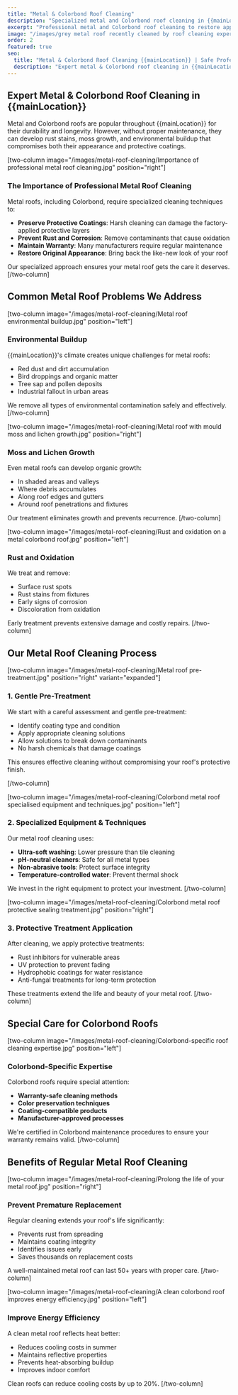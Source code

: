 ```yaml
---
title: "Metal & Colorbond Roof Cleaning"
description: "Specialized metal and Colorbond roof cleaning in {{mainLocation}}. Safe cleaning methods that won't damage protective coatings while removing rust stains, moss, and environmental buildup."
excerpt: "Professional metal and Colorbond roof cleaning to restore appearance and prevent corrosion"
image: "/images/grey metal roof recently cleaned by roof cleaning experts.jpg"
order: 2
featured: true
seo:
  title: "Metal & Colorbond Roof Cleaning {{mainLocation}} | Safe Professional Service"
  description: "Expert metal & Colorbond roof cleaning in {{mainLocation}}. Gentle techniques preserve coatings while removing rust, moss & dirt. Free quotes. Call {{phone}}"
---
```


## Expert Metal & Colorbond Roof Cleaning in {{mainLocation}}

Metal and Colorbond roofs are popular throughout {{mainLocation}} for their durability and longevity. However, without proper maintenance, they can develop rust stains, moss growth, and environmental buildup that compromises both their appearance and protective coatings.

[two-column image="/images/metal-roof-cleaning/Importance of professional metal roof cleaning.jpg" position="right"]
### The Importance of Professional Metal Roof Cleaning

Metal roofs, including Colorbond, require specialized cleaning techniques to:

- **Preserve Protective Coatings**: Harsh cleaning can damage the factory-applied protective layers
- **Prevent Rust and Corrosion**: Remove contaminants that cause oxidation
- **Maintain Warranty**: Many manufacturers require regular maintenance
- **Restore Original Appearance**: Bring back the like-new look of your roof

Our specialized approach ensures your metal roof gets the care it deserves.
[/two-column]

## Common Metal Roof Problems We Address

[two-column image="/images/metal-roof-cleaning/Metal roof environmental buildup.jpg" position="left"]
### Environmental Buildup
{{mainLocation}}'s climate creates unique challenges for metal roofs:
- Red dust and dirt accumulation
- Bird droppings and organic matter
- Tree sap and pollen deposits
- Industrial fallout in urban areas

We remove all types of environmental contamination safely and effectively.
[/two-column]

[two-column image="/images/metal-roof-cleaning/Metal roof with mould moss and lichen growth.jpg" position="right"]
### Moss and Lichen Growth
Even metal roofs can develop organic growth:
- In shaded areas and valleys
- Where debris accumulates
- Along roof edges and gutters
- Around roof penetrations and fixtures

Our treatment eliminates growth and prevents recurrence.
[/two-column]

[two-column image="/images/metal-roof-cleaning/Rust and oxidation on a metal colorbond roof.jpg" position="left"]
### Rust and Oxidation
We treat and remove:
- Surface rust spots
- Rust stains from fixtures
- Early signs of corrosion
- Discoloration from oxidation

Early treatment prevents extensive damage and costly repairs.
[/two-column]

## Our Metal Roof Cleaning Process

[two-column image="/images/metal-roof-cleaning/Metal roof pre-treatment.jpg" position="right" variant="expanded"]
### 1. Gentle Pre-Treatment
We start with a careful assessment and gentle pre-treatment:
- Identify coating type and condition
- Apply appropriate cleaning solutions
- Allow solutions to break down contaminants
- No harsh chemicals that damage coatings

This ensures effective cleaning without compromising your roof's protective finish.

[/two-column]

[two-column image="/images/metal-roof-cleaning/Colorbond metal roof specialised equipment and techniques.jpg" position="left"]
### 2. Specialized Equipment & Techniques
Our metal roof cleaning uses:
- **Ultra-soft washing**: Lower pressure than tile cleaning
- **pH-neutral cleaners**: Safe for all metal types
- **Non-abrasive tools**: Protect surface integrity
- **Temperature-controlled water**: Prevent thermal shock

We invest in the right equipment to protect your investment.
[/two-column]

[two-column image="/images/metal-roof-cleaning/Colorbond metal roof protective sealing treatment.jpg" position="right"]
### 3. Protective Treatment Application
After cleaning, we apply protective treatments:
- Rust inhibitors for vulnerable areas
- UV protection to prevent fading
- Hydrophobic coatings for water resistance
- Anti-fungal treatments for long-term protection

These treatments extend the life and beauty of your metal roof.
[/two-column]

## Special Care for Colorbond Roofs

[two-column image="/images/metal-roof-cleaning/Colorbond-specific roof cleaning expertise.jpg" position="left"]
### Colorbond-Specific Expertise
Colorbond roofs require special attention:
- **Warranty-safe cleaning methods**
- **Color preservation techniques**
- **Coating-compatible products**
- **Manufacturer-approved processes**

We're certified in Colorbond maintenance procedures to ensure your warranty remains valid.
[/two-column]

## Benefits of Regular Metal Roof Cleaning

[two-column image="/images/metal-roof-cleaning/Prolong the life of your metal roof.jpg" position="right"]
### Prevent Premature Replacement
Regular cleaning extends your roof's life significantly:
- Prevents rust from spreading
- Maintains coating integrity
- Identifies issues early
- Saves thousands on replacement costs

A well-maintained metal roof can last 50+ years with proper care.
[/two-column]

[two-column image="/images/metal-roof-cleaning/A clean colorbond roof improves energy efficiency.jpg" position="left"]
### Improve Energy Efficiency
A clean metal roof reflects heat better:
- Reduces cooling costs in summer
- Maintains reflective properties
- Prevents heat-absorbing buildup
- Improves indoor comfort

Clean roofs can reduce cooling costs by up to 20%.
[/two-column]